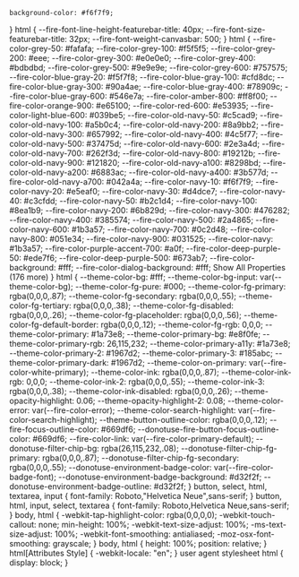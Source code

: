     background-color: #f6f7f9;
}
html {
    --fire-font-line-height-featurebar-title: 40px;
    --fire-font-size-featurebar-title: 32px;
    --fire-font-weight-canvasbar: 500;
}
html {
    --fire-color-grey-50: #fafafa;
    --fire-color-grey-100: #f5f5f5;
    --fire-color-grey-200: #eee;
    --fire-color-grey-300: #e0e0e0;
    --fire-color-grey-400: #bdbdbd;
    --fire-color-grey-500: #9e9e9e;
    --fire-color-grey-600: #757575;
    --fire-color-blue-gray-20: #f5f7f8;
    --fire-color-blue-gray-100: #cfd8dc;
    --fire-color-blue-gray-300: #90a4ae;
    --fire-color-blue-gray-400: #78909c;
    --fire-color-blue-gray-600: #546e7a;
    --fire-color-amber-800: #ff8f00;
    --fire-color-orange-900: #e65100;
    --fire-color-red-600: #e53935;
    --fire-color-light-blue-600: #039be5;
    --fire-color-old-navy-50: #c5cad9;
    --fire-color-old-navy-100: #a5b0c4;
    --fire-color-old-navy-200: #8a9bb2;
    --fire-color-old-navy-300: #657992;
    --fire-color-old-navy-400: #4c5f77;
    --fire-color-old-navy-500: #37475d;
    --fire-color-old-navy-600: #2e3a4d;
    --fire-color-old-navy-700: #262f3d;
    --fire-color-old-navy-800: #19212b;
    --fire-color-old-navy-900: #121820;
    --fire-color-old-navy-a100: #8298bd;
    --fire-color-old-navy-a200: #6883ac;
    --fire-color-old-navy-a400: #3b577d;
    --fire-color-old-navy-a700: #042a4a;
    --fire-color-navy-10: #f6f7f9;
    --fire-color-navy-20: #e5eaf0;
    --fire-color-navy-30: #d4dce7;
    --fire-color-navy-40: #c3cfdd;
    --fire-color-navy-50: #b2c1d4;
    --fire-color-navy-100: #8ea1b9;
    --fire-color-navy-200: #6b829d;
    --fire-color-navy-300: #476282;
    --fire-color-navy-400: #385574;
    --fire-color-navy-500: #2a4865;
    --fire-color-navy-600: #1b3a57;
    --fire-color-navy-700: #0c2d48;
    --fire-color-navy-800: #051e34;
    --fire-color-navy-900: #031525;
    --fire-color-navy: #1b3a57;
    --fire-color-purple-accent-700: #a0f;
    --fire-color-deep-purple-50: #ede7f6;
    --fire-color-deep-purple-500: #673ab7;
    --fire-color-background: #fff;
    --fire-color-dialog-background: #fff;
Show All Properties (176 more)
}
html {
    --theme-color-bg: #fff;
    --theme-color-bg-input: var(--theme-color-bg);
    --theme-color-fg-pure: #000;
    --theme-color-fg-primary: rgba(0,0,0,.87);
    --theme-color-fg-secondary: rgba(0,0,0,.55);
    --theme-color-fg-tertiary: rgba(0,0,0,.38);
    --theme-color-fg-disabled: rgba(0,0,0,.26);
    --theme-color-fg-placeholder: rgba(0,0,0,.56);
    --theme-color-fg-default-border: rgba(0,0,0,.12);
    --theme-color-fg-rgb: 0,0,0;
    --theme-color-primary: #1a73e8;
    --theme-color-primary-bg: #e8f0fe;
    --theme-color-primary-rgb: 26,115,232;
    --theme-color-primary-a11y: #1a73e8;
    --theme-color-primary-2: #1967d2;
    --theme-color-primary-3: #185abc;
    --theme-color-primary-dark: #1967d2;
    --theme-color-on-primary: var(--fire-color-white-primary);
    --theme-color-ink: rgba(0,0,0,.87);
    --theme-color-ink-rgb: 0,0,0;
    --theme-color-ink-2: rgba(0,0,0,.55);
    --theme-color-ink-3: rgba(0,0,0,.38);
    --theme-color-ink-disabled: rgba(0,0,0,.26);
    --theme-opacity-highlight: 0.06;
    --theme-opacity-highlight-2: 0.08;
    --theme-color-error: var(--fire-color-error);
    --theme-color-search-highlight: var(--fire-color-search-highlight);
    --theme-button-outline-color: rgba(0,0,0,.12);
    --fire-focus-outline-color: #669df6;
    --donotuse-fire-button-focus-outline-color: #669df6;
    --fire-color-link: var(--fire-color-primary-default);
    --donotuse-filter-chip-bg: rgba(26,115,232,.08);
    --donotuse-filter-chip-fg-primary: rgba(0,0,0,.87);
    --donotuse-filter-chip-fg-secondary: rgba(0,0,0,.55);
    --donotuse-environment-badge-color: var(--fire-color-badge-font);
    --donotuse-environment-badge-background: #d32f2f;
    --donotuse-environment-badge-outline: #d32f2f;
}
button, select, html, textarea, input {
    font-family: Roboto,"Helvetica Neue",sans-serif;
}
button, html, input, select, textarea {
    font-family: Roboto,Helvetica Neue,sans-serif;
}
body, html {
    -webkit-tap-highlight-color: rgba(0,0,0,0);
    -webkit-touch-callout: none;
    min-height: 100%;
    -webkit-text-size-adjust: 100%;
    -ms-text-size-adjust: 100%;
    -webkit-font-smoothing: antialiased;
    -moz-osx-font-smoothing: grayscale;
}
body, html {
    height: 100%;
    position: relative;
}
html[Attributes Style] {
    -webkit-locale: "en";
}
user agent stylesheet
html {
    display: block;
}
